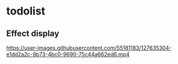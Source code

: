# todolist
## Effect display
https://user-images.githubusercontent.com/55181183/127635304-e1dd2a2c-9b73-4bc0-9690-75c44a662ed6.mp4